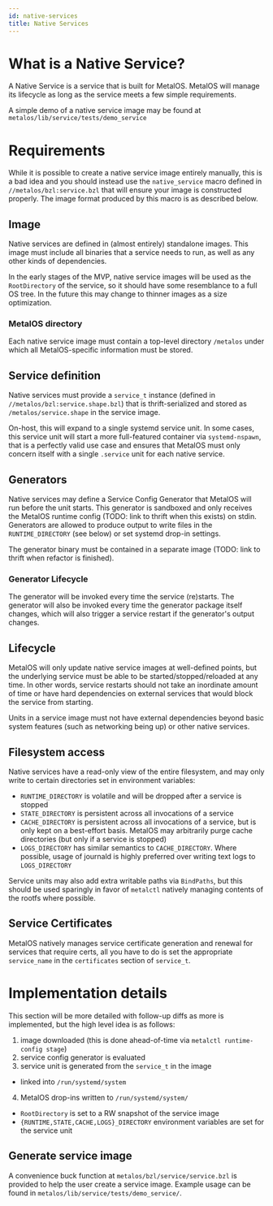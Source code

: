 ```yaml
---
id: native-services
title: Native Services
---
```


# What is a Native Service?

A Native Service is a service that is built for MetalOS. MetalOS will manage its
lifecycle as long as the service meets a few simple requirements.

A simple demo of a native service image may be found at
`metalos/lib/service/tests/demo_service`

# Requirements

While it is possible to create a native service image entirely manually, this is
a bad idea and you should instead use the `native_service` macro defined in
`//metalos/bzl:service.bzl` that will ensure your image is constructed properly.
The image format produced by this macro is as described below.

## Image
Native services are defined in (almost entirely) standalone images.
This image must include all binaries that a service needs to run, as well as any
other kinds of dependencies.

In the early stages of the MVP, native service images will be used as the
`RootDirectory` of the service, so it should have some resemblance to a full OS
tree. In the future this may change to thinner images as a size optimization.

### MetalOS directory
Each native service image must contain a top-level directory `/metalos` under
which all MetalOS-specific information must be stored.

## Service definition
Native services must provide a `service_t` instance (defined in
`//metalos/bzl:service.shape.bzl`) that is thrift-serialized and stored as
`/metalos/service.shape` in the service image.

On-host, this will expand to a single systemd service unit.
In some cases, this service unit will start a more full-featured container via
`systemd-nspawn`, that is a perfectly valid use case and ensures that MetalOS
must only concern itself with a single `.service` unit for each native service.

## Generators
Native services may define a Service Config Generator that MetalOS will run
before the unit starts. This generator is sandboxed and only receives the
MetalOS runtime config (TODO: link to thrift when this exists) on stdin.
Generators are allowed to produce output to write files in the
`RUNTIME_DIRECTORY` (see below) or set systemd drop-in settings.

The generator binary must be contained in a separate image (TODO: link to thrift
when refactor is finished).

### Generator Lifecycle
The generator will be invoked every time the service (re)starts.
The generator will also be invoked every time the generator package itself
changes, which will also trigger a service restart if the generator's output
changes.

## Lifecycle
MetalOS will only update native service images at well-defined points, but the
underlying service must be able to be started/stopped/reloaded at any time. In
other words, service restarts should not take an inordinate amount of time or
have hard dependencies on external services that would block the service from
starting.

Units in a service image must not have external dependencies beyond basic system
features (such as networking being up) or other native services.

## Filesystem access
Native services have a read-only view of the entire filesystem, and may only
write to certain directories set in environment variables:

- `RUNTIME_DIRECTORY` is volatile and will be dropped after a service is stopped
- `STATE_DIRECTORY` is persistent across all invocations of a service
- `CACHE_DIRECTORY` is persistent across all invocations of a service, but is
  only kept on a best-effort basis. MetalOS may arbitrarily purge cache
  directories (but only if a service is stopped)
- `LOGS_DIRECTORY` has similar semantics to `CACHE_DIRECTORY`. Where possible,
  usage of journald is highly preferred over writing text logs to `LOGS_DIRECTORY`

Service units may also add extra writable paths via `BindPaths`, but this should
be used sparingly in favor of `metalctl` natively managing contents of the
rootfs where possible.

<InternalOnly>

## Service Certificates
MetalOS natively manages service certificate generation and renewal for services
that require certs, all you have to do is set the appropriate `service_name` in
the `certificates` section of `service_t`.

</InternalOnly>

# Implementation details

This section will be more detailed with follow-up diffs as more is implemented,
but the high level idea is as follows:

1. image downloaded (this is done ahead-of-time via `metalctl runtime-config stage`)
2. service config generator is evaluated
3. service unit is generated from the `service_t` in the image
  - linked into `/run/systemd/system`
4. MetalOS drop-ins written to `/run/systemd/system/`
  - `RootDirectory` is set to a RW snapshot of the service image
  - `{RUNTIME,STATE,CACHE,LOGS}_DIRECTORY` environment variables are set for
     the service unit

## Generate service image

A convenience buck function at `metalos/bzl/service/service.bzl` is provided to help
the user create a service image.
Example usage can be found in `metalos/lib/service/tests/demo_service/`.
